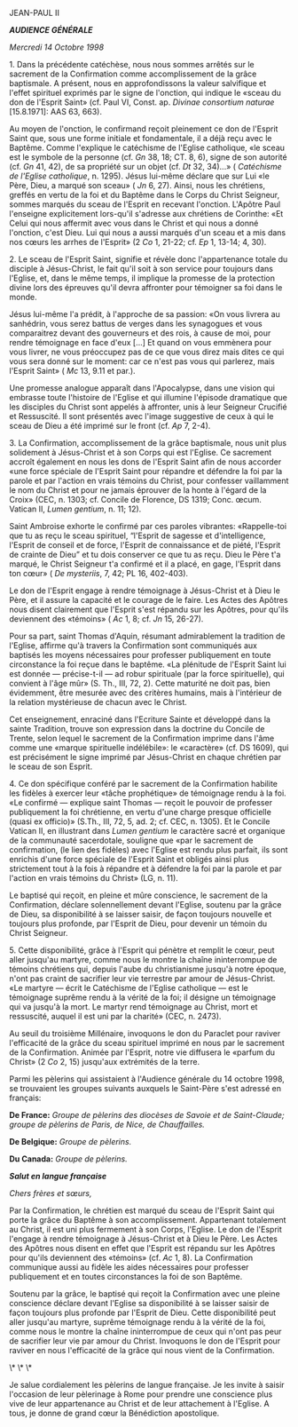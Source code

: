 JEAN-PAUL II

***AUDIENCE GÉNÉRALE***

*Mercredi 14 Octobre 1998*

1\. Dans la précédente catéchèse, nous nous sommes arrêtés sur le sacrement de la Confirmation comme accomplissement de la grâce baptismale. A présent, nous en approfondissons la valeur salvifique et l'effet spirituel exprimés par le signe de l'onction, qui indique le «sceau du don de l'Esprit Saint» (cf. Paul VI, Const. ap. *Divinae consortium naturae* \[15.8.1971\]: AAS 63, 663).

Au moyen de l'onction, le confirmand reçoit pleinement ce don de l'Esprit Saint que, sous une forme initiale et fondamentale, il a déjà reçu avec le Baptême. Comme l'explique le catéchisme de l'Eglise catholique, «le sceau est le symbole de la personne (cf. *Gn* 38, 18; CT. 8, 6), signe de son autorité (cf. *Gn* 41, 42), de sa propriété sur un objet (cf. *Dt* 32, 34)...» ( *Catéchisme de l'Eglise catholique*, n. 1295). Jésus lui-même déclare que sur Lui «le Père, Dieu, a marqué son sceau» ( *Jn* 6, 27). Ainsi, nous les chrétiens, greffés en vertu de la foi et du Baptême dans le Corps du Christ Seigneur, sommes marqués du sceau de l'Esprit en recevant l'onction. L'Apôtre Paul l'enseigne explicitement lors-qu'il s'adresse aux chrétiens de Corinthe: «Et Celui qui nous affermit avec vous dans le Christ et qui nous a donné l'onction, c'est Dieu. Lui qui nous a aussi marqués d'un sceau et a mis dans nos cœurs les arrhes de l'Esprit» (2 *Co* 1, 21-22; cf. *Ep* 1, 13-14; 4, 30).

2\. Le sceau de l'Esprit Saint, signifie et révèle donc l'appartenance totale du disciple à Jésus-Christ, le fait qu'il soit à son service pour toujours dans l'Eglise, et, dans le même temps, il implique la promesse de la protection divine lors des épreuves qu'il devra affronter pour témoigner sa foi dans le monde.

Jésus lui-même l'a prédit, à l'approche de sa passion: «On vous livrera au sanhédrin, vous serez battus de verges dans les synagogues et vous comparaitrez devant des gouverneurs et des rois, à cause de moi, pour rendre témoignage en face d'eux \[...\] Et quand on vous emmènera pour vous livrer, ne vous préoccupez pas de ce que vous direz mais dites ce qui vous sera donné sur le moment: car ce n'est pas vous qui parlerez, mais l'Esprit Saint» ( *Mc* 13, 9.11 et par.).

Une promesse analogue apparaît dans l'Apocalypse, dans une vision qui embrasse toute l'histoire de l'Eglise et qui illumine l'épisode dramatique que les disciples du Christ sont appelés à affronter, unis à leur Seigneur Crucifié et Ressuscité. Il sont présentés avec l'image suggestive de ceux à qui le sceau de Dieu a été imprimé sur le front (cf. *Ap* 7, 2-4).

3\. La Confirmation, accomplissement de la grâce baptismale, nous unit plus solidement à Jésus-Christ et à son Corps qui est l'Eglise. Ce sacrement accroît également en nous les dons de l'Esprit Saint afin de nous accorder «une force spéciale de l'Esprit Saint pour répandre et défendre la foi par la parole et par l'action en vrais témoins du Christ, pour confesser vaillamment le nom du Christ et pour ne jamais éprouver de la honte à l'égard de la Croix» (CEC, n. 1303; cf. Concile de Florence, DS 1319; Conc. œcum. Vatican II, *Lumen gentium*, n. 11; 12).

Saint Ambroise exhorte le confirmé par ces paroles vibrantes: «Rappelle-toi que tu as reçu le sceau spirituel, “l'Esprit de sagesse et d'intelligence, l'Esprit de conseil et de force, l'Esprit de connaissance et de piété, l'Esprit de crainte de Dieu” et tu dois conserver ce que tu as reçu. Dieu le Père t'a marqué, le Christ Seigneur t'a confirmé et il a placé, en gage, l'Esprit dans ton cœur» ( *De mysteriis*, 7, 42; PL 16, 402-403).

Le don de l'Esprit engage à rendre témoignage à Jésus-Christ et à Dieu le Père, et il assure la capacité et le courage de le faire. Les Actes des Apôtres nous disent clairement que l'Esprit s'est répandu sur les Apôtres, pour qu'ils deviennent des «témoins» ( *Ac* 1, 8; cf. *Jn* 15, 26-27).

Pour sa part, saint Thomas d'Aquin, résumant admirablement la tradition de l'Eglise, affirme qu'à travers la Confirmation sont communiqués aux baptisés les moyens nécessaires pour professer publiquement en toute circonstance la foi reçue dans le baptême. «La plénitude de l'Esprit Saint lui est donnée — précise-t-il — ad robur spirituale (par la force spirituelle), qui convient à l'âge mûr» (S. Th., III, 72, 2). Cette maturité ne doit pas, bien évidemment, être mesurée avec des critères humains, mais à l'intérieur de la relation mystérieuse de chacun avec le Christ.

Cet enseignement, enraciné dans l'Ecriture Sainte et développé dans la sainte Tradition, trouve son expression dans la doctrine du Concile de Trente, selon lequel le sacrement de la Confirmation imprime dans l'âme comme une «marque spirituelle indélébile»: le «caractère» (cf. DS 1609), qui est précisément le signe imprimé par Jésus-Christ en chaque chrétien par le sceau de son Esprit.

4\. Ce don spécifique conféré par le sacrement de la Confirmation habilite les fidèles à exercer leur «tâche prophétique» de témoignage rendu à la foi. «Le confirmé — explique saint Thomas — reçoit le pouvoir de professer publiquement la foi chrétienne, en vertu d'une charge presque officielle (quasi ex officio)» (S.Th., III, 72, 5, ad. 2; cf. CEC, n. 1305). Et le Concile Vatican II, en illustrant dans *Lumen gentium* le caractère sacré et organique de la communauté sacerdotale, souligne que «par le sacrement de confirmation, (le lien des fidèles) avec l'Eglise est rendu plus parfait, ils sont enrichis d'une force spéciale de l'Esprit Saint et obligés ainsi plus strictement tout à la fois à répandre et à défendre la foi par la parole et par l'action en vrais témoins du Christ» (LG, n. 11).

Le baptisé qui reçoit, en pleine et mûre conscience, le sacrement de la Confirmation, déclare solennellement devant l'Eglise, soutenu par la grâce de Dieu, sa disponibilité à se laisser saisir, de façon toujours nouvelle et toujours plus profonde, par l'Esprit de Dieu, pour devenir un témoin du Christ Seigneur.

5\. Cette disponibilité, grâce à l'Esprit qui pénètre et remplit le cœur, peut aller jusqu'au martyre, comme nous le montre la chaîne ininterrompue de témoins chrétiens qui, depuis l'aube du christianisme jusqu'à notre époque, n'ont pas craint de sacrifier leur vie terrestre par amour de Jésus-Christ. «Le martyre — écrit le Catéchisme de l'Eglise catholique — est le témoignage suprême rendu à la vérité de la foi; il désigne un témoignage qui va jusqu'à la mort. Le martyr rend témoignage au Christ, mort et ressuscité, auquel il est uni par la charité» (CEC, n. 2473).

Au seuil du troisième Millénaire, invoquons le don du Paraclet pour raviver l'efficacité de la grâce du sceau spirituel imprimé en nous par le sacrement de la Confirmation. Animée par l'Esprit, notre vie diffusera le «parfum du Christ» (2 *Co* 2, 15) jusqu'aux extrémités de la terre.

Parmi les pèlerins qui assistaient à l'Audience générale du 14 octobre 1998, se trouvaient les groupes suivants auxquels le Saint-Père s'est adressé en français:

**De France:** *Groupe de pèlerins des diocèses de Savoie et de Saint-Claude; groupe de pèlerins de Paris, de Nice, de Chauffailles.*

**De Belgique:** *Groupe de pèlerins.*

**Du Canada:** *Groupe de pèlerins.*

***Salut en langue française***

*Chers frères et sœurs,*

Par la Confirmation, le chrétien est marqué du sceau de l'Esprit Saint qui porte la grâce du Baptême à son accomplissement. Appartenant totalement au Christ, il est uni plus fermement à son Corps, l'Eglise. Le don de l'Esprit l'engage à rendre témoignage à Jésus-Christ et à Dieu le Père. Les Actes des Apôtres nous disent en effet que l'Esprit est répandu sur les Apôtres pour qu'ils deviennent des «témoins» (cf. *Ac* 1, 8). La Confirmation communique aussi au fidèle les aides nécessaires pour professer publiquement et en toutes circonstances la foi de son Baptême.

Soutenu par la grâce, le baptisé qui reçoit la Confirmation avec une pleine conscience déclare devant l'Eglise sa disponibilité à se laisser saisir de façon toujours plus profonde par l'Esprit de Dieu. Cette disponibilité peut aller jusqu'au martyre, suprême témoignage rendu à la vérité de la foi, comme nous le montre la chaîne ininterrompue de ceux qui n'ont pas peur de sacrifier leur vie par amour du Christ. Invoquons le don de l'Esprit pour raviver en nous l'efficacité de la grâce qui nous vient de la Confirmation.

\\* \\* \\*

Je salue cordialement les pèlerins de langue française. Je les invite à saisir l'occasion de leur pèlerinage à Rome pour prendre une conscience plus vive de leur appartenance au Christ et de leur attachement à l'Eglise. A tous, je donne de grand cœur la Bénédiction apostolique.